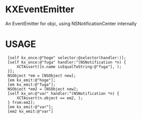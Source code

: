 KXEventEmitter
==============

An EventEmitter for objc, using NSNotificationCenter internally

# USAGE

```objc
 [self kx_once:@"hoge" selector:@selector(handler:)];
 [self kx_once:@"fuga" handler:^(NSNotification *n) {
     XCTAssert([n.name isEqualToString:@"fuga"], );
 }];
 NSObject *em = [NSObject new];
 [em kx_emit:@"hoge"];
 [em kx_emit:@"fuga"];
 NSObject *em2 = [NSObject new];
 [self kx_on:@"var" handler:^(NSNotification *n) {
     XCTAssert(n.object == em2, );
 } from:em2];
 [em kx_emit:@"var"];
 [em2 kx_emit:@"var"]
    
```
